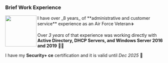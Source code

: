 ### Brief Work Experience

<img src="https://user-images.githubusercontent.com/105303924/167712440-60df270e-3ec4-416a-9a56-c07ca2116218.JPG" width="100" align="left">
I have over _8 years_ of **administrative and customer service** experience as an Air Force Veteran✈️

Over _3 years_ of that experience was working directly with **Active Directory, DHCP Servers, and Windows Server 2016 and 2019** 👩‍💻

I have my **Security+ ce** certification and it is valid until _Dec 2025_ 🔐
